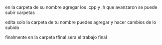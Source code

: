 
en la carpeta de su nombre agregar los .cpp y .h que avanzaron 
se puede subir carpetas

edita solo la carpeta de tu nombre
puedes agregar y hacer cambios de lo subido

finalmente en la carpeta tfinal sera el trabajo final 























